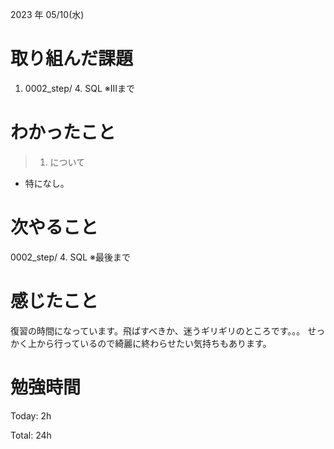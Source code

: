2023 年 05/10(水)

# 取り組んだ課題

1. 0002_step/ 4. SQL ※IIIまで

# わかったこと

> 1. について

* 特になし。

# 次やること

0002_step/ 4. SQL ※最後まで

# 感じたこと

復習の時間になっています。飛ばすべきか、迷うギリギリのところです。。。
せっかく上から行っているので綺麗に終わらせたい気持ちもあります。

# 勉強時間

Today: 2h

Total: 24h




